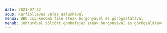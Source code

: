 ```yaml
---
date: 2021-07-22
soup: Karfiolleves vajas galuskával
menua: BBQ csirkecomb filé steak burgonyával és görögsalátával
menub: Juhtúróval töltött gombafejek steak burgonyával és görögsalátával
---
```

